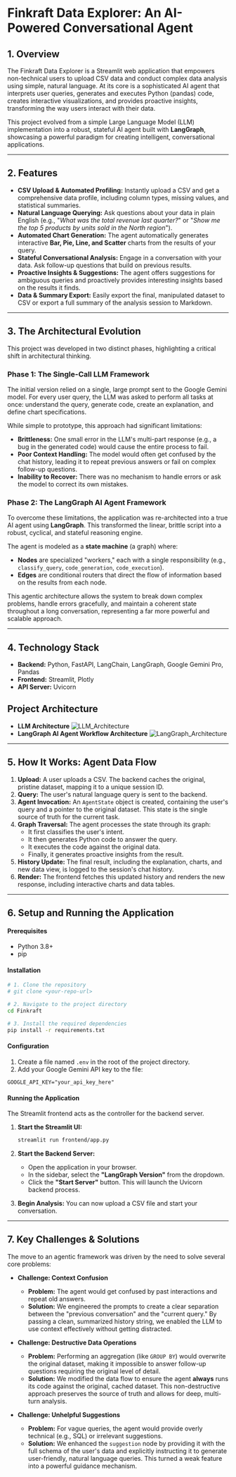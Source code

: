 # Finkraft Data Explorer: An AI-Powered Conversational Agent

## 1. Overview

The Finkraft Data Explorer is a Streamlit web application that empowers non-technical users to upload CSV data and conduct complex data analysis using simple, natural language. At its core is a sophisticated AI agent that interprets user queries, generates and executes Python (pandas) code, creates interactive visualizations, and provides proactive insights, transforming the way users interact with their data.

This project evolved from a simple Large Language Model (LLM) implementation into a robust, stateful AI agent built with **LangGraph**, showcasing a powerful paradigm for creating intelligent, conversational applications.

---

## 2. Features

*   **CSV Upload & Automated Profiling:** Instantly upload a CSV and get a comprehensive data profile, including column types, missing values, and statistical summaries.
*   **Natural Language Querying:** Ask questions about your data in plain English (e.g., "*What was the total revenue last quarter?*" or "*Show me the top 5 products by units sold in the North region*").
*   **Automated Chart Generation:** The agent automatically generates interactive **Bar, Pie, Line, and Scatter** charts from the results of your query.
*   **Stateful Conversational Analysis:** Engage in a conversation with your data. Ask follow-up questions that build on previous results.
*   **Proactive Insights & Suggestions:** The agent offers suggestions for ambiguous queries and proactively provides interesting insights based on the results it finds.
*   **Data & Summary Export:** Easily export the final, manipulated dataset to CSV or export a full summary of the analysis session to Markdown.

---

## 3. The Architectural Evolution

This project was developed in two distinct phases, highlighting a critical shift in architectural thinking.

### Phase 1: The Single-Call LLM Framework

The initial version relied on a single, large prompt sent to the Google Gemini model. For every user query, the LLM was asked to perform all tasks at once: understand the query, generate code, create an explanation, and define chart specifications. 

While simple to prototype, this approach had significant limitations:
*   **Brittleness:** One small error in the LLM's multi-part response (e.g., a bug in the generated code) would cause the entire process to fail.
*   **Poor Context Handling:** The model would often get confused by the chat history, leading it to repeat previous answers or fail on complex follow-up questions.
*   **Inability to Recover:** There was no mechanism to handle errors or ask the model to correct its own mistakes.

### Phase 2: The LangGraph AI Agent Framework

To overcome these limitations, the application was re-architected into a true AI agent using **LangGraph**. This transformed the linear, brittle script into a robust, cyclical, and stateful reasoning engine.

The agent is modeled as a **state machine** (a graph) where:
*   **Nodes** are specialized "workers," each with a single responsibility (e.g., `classify_query`, `code_generation`, `code_execution`).
*   **Edges** are conditional routers that direct the flow of information based on the results from each node.

This agentic architecture allows the system to break down complex problems, handle errors gracefully, and maintain a coherent state throughout a long conversation, representing a far more powerful and scalable approach.

---

## 4. Technology Stack

*   **Backend:** Python, FastAPI, LangChain, LangGraph, Google Gemini Pro, Pandas
*   **Frontend:** Streamlit, Plotly
*   **API Server:** Uvicorn

##  Project Architecture
* **LLM Architecture**
 ![LLM_Architecture](./backend/architecture/LLM_Data_explorer.png)
* **LangGraph AI Agent Workflow Architecture**
 ![LangGraph_Architecture](./backend/architecture/LangGraph_DataExplorer.png)
---

## 5. How It Works: Agent Data Flow

1.  **Upload:** A user uploads a CSV. The backend caches the original, pristine dataset, mapping it to a unique session ID.
2.  **Query:** The user's natural language query is sent to the backend.
3.  **Agent Invocation:** An `AgentState` object is created, containing the user's query and a pointer to the original dataset. This state is the single source of truth for the current task.
4.  **Graph Traversal:** The agent processes the state through its graph:
    *   It first classifies the user's intent.
    *   It then generates Python code to answer the query.
    *   It executes the code against the original data.
    *   Finally, it generates proactive insights from the result.
5.  **History Update:** The final result, including the explanation, charts, and new data view, is logged to the session's chat history.
6.  **Render:** The frontend fetches this updated history and renders the new response, including interactive charts and data tables.

---

## 6. Setup and Running the Application

#### Prerequisites
*   Python 3.8+
*   pip

#### Installation

```bash
# 1. Clone the repository
# git clone <your-repo-url>

# 2. Navigate to the project directory
cd Finkraft

# 3. Install the required dependencies
pip install -r requirements.txt
```

#### Configuration

1.  Create a file named `.env` in the root of the project directory.
2.  Add your Google Gemini API key to the file:

```
GOOGLE_API_KEY="your_api_key_here"
```

#### Running the Application

The Streamlit frontend acts as the controller for the backend server.

1.  **Start the Streamlit UI:**
    ```bash
    streamlit run frontend/app.py
    ```
2.  **Start the Backend Server:**
    *   Open the application in your browser.
    *   In the sidebar, select the **"LangGraph Version"** from the dropdown.
    *   Click the **"Start Server"** button. This will launch the Uvicorn backend process.

3.  **Begin Analysis:** You can now upload a CSV file and start your conversation.

---

## 7. Key Challenges & Solutions

The move to an agentic framework was driven by the need to solve several core problems:

*   **Challenge: Context Confusion**
    *   **Problem:** The agent would get confused by past interactions and repeat old answers.
    *   **Solution:** We engineered the prompts to create a clear separation between the "previous conversation" and the "current query." By passing a clean, summarized history string, we enabled the LLM to use context effectively without getting distracted.

*   **Challenge: Destructive Data Operations**
    *   **Problem:** Performing an aggregation (like `GROUP BY`) would overwrite the original dataset, making it impossible to answer follow-up questions requiring the original level of detail.
    *   **Solution:** We modified the data flow to ensure the agent **always** runs its code against the original, cached dataset. This non-destructive approach preserves the source of truth and allows for deep, multi-turn analysis.

*   **Challenge: Unhelpful Suggestions**
    *   **Problem:** For vague queries, the agent would provide overly technical (e.g., SQL) or irrelevant suggestions.
    *   **Solution:** We enhanced the `suggestion` node by providing it with the full schema of the user's data and explicitly instructing it to generate user-friendly, natural language queries. This turned a weak feature into a powerful guidance mechanism.